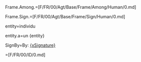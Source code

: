 Frame.Among.=[F/FR/00/Agt/Base/Frame/Among/Human/0.md]

Frame.Sign.=[F/FR/00/Agt/Base/Frame/Sign/Human/0.md]

entity=individu

entity.a=un {entity}

SignBy=By: <u>{xSignature}</u>

=[F/FR/00/ID/0.md]
